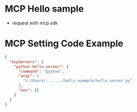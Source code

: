 # MCP Hello sample
- request with mcp sdk

# MCP Setting Code Example
```json
{
  "mcpServers": {
    "python-hello-server": {
      "command": "python",
      "args": [
        "c:/Users/......./hello_example/hello_server.py"
      ],
      "env": {}
    }
  }
}

```